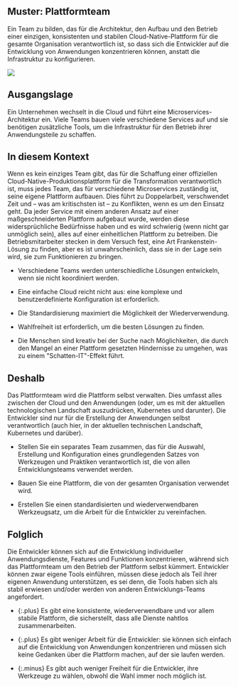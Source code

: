 ## Muster: Plattformteam

Ein Team zu bilden, das für die Architektur, den Aufbau und den Betrieb einer einzigen, konsistenten und stabilen Cloud-Native-Plattform für die gesamte Organisation verantwortlich ist, so dass sich die Entwickler auf die Entwicklung von Anwendungen konzentrieren können, anstatt die Infrastruktur zu konfigurieren.

![](../_images/5e15b1c2b3b448ca02b891b9_47.%20Personalised%20Co-creation.png)

## Ausgangslage

Ein Unternehmen wechselt in die Cloud und führt eine Microservices-Architektur ein.
Viele Teams bauen viele verschiedene Services auf und sie benötigen zusätzliche Tools, um die Infrastruktur für den Betrieb ihrer Anwendungsteile zu schaffen.

## In diesem Kontext

Wenn es kein einziges Team gibt, das für die Schaffung einer offiziellen Cloud-Native-Produktionsplattform für die Transformation verantwortlich ist, muss jedes Team, das für verschiedene Microservices zuständig ist, seine eigene Plattform aufbauen.
Dies führt zu Doppelarbeit, verschwendet Zeit und &ndash; was am kritischsten ist &ndash; zu Konflikten, wenn es um den Einsatz geht.
Da jeder Service mit einem anderen Ansatz auf einer maßgeschneiderten Plattform aufgebaut wurde, werden diese widersprüchliche Bedürfnisse haben und es wird schwierig (wenn nicht gar unmöglich sein), alles auf einer einheitlichen Plattform zu betreiben.
Die Betriebsmitarbeiter stecken in dem Versuch fest, eine Art Frankenstein-Lösung zu finden, aber es ist unwahrscheinlich, dass sie in der Lage sein wird, sie zum Funktionieren zu bringen.

* Verschiedene Teams werden unterschiedliche Lösungen entwickeln, wenn sie nicht koordiniert werden.

* Eine einfache Cloud reicht nicht aus: eine komplexe und benutzerdefinierte Konfiguration ist erforderlich.

* Die Standardisierung maximiert die Möglichkeit der Wiederverwendung.

* Wahlfreiheit ist erforderlich, um die besten Lösungen zu finden.

* Die Menschen sind kreativ bei der Suche nach Möglichkeiten, die durch den Mangel an einer Plattform gesetzten Hindernisse zu umgehen, was zu einem "Schatten-IT"-Effekt führt.

## Deshalb

Das Plattformteam wird die Plattform selbst verwalten.
Dies umfasst alles zwischen der Cloud und den Anwendungen (oder, um es mit der aktuellen technologischen Landschaft auszudrücken, Kubernetes und darunter).
Die Entwickler sind nur für die Erstellung der Anwendungen selbst verantwortlich (auch hier, in der aktuellen technischen Landschaft, Kubernetes und darüber).

* Stellen Sie ein separates Team zusammen, das für die Auswahl, Erstellung und Konfiguration eines grundlegenden Satzes von Werkzeugen und Praktiken verantwortlich ist, die von allen Entwicklungsteams verwendet werden.

* Bauen Sie eine Plattform, die von der gesamten Organisation verwendet wird.

* Erstellen Sie einen standardisierten und wiederverwendbaren Werkzeugsatz, um die Arbeit für die Entwickler zu vereinfachen.

## Folglich

Die Entwickler können sich auf die Entwicklung individueller Anwendungsdienste, Features und Funktionen konzentrieren, während sich das Plattformteam um den Betrieb der Plattform selbst kümmert.
Entwickler können zwar eigene Tools einführen, müssen diese jedoch als Teil ihrer eigenen Anwendung unterstützen, es sei denn, die Tools haben sich als stabil erwiesen und/oder werden von anderen Entwicklungs-Teams angefordert.

- {:.plus} Es gibt eine konsistente, wiederverwendbare und vor allem stabile Plattform, die sicherstellt, dass alle Dienste nahtlos zusammenarbeiten.

- {:.plus} Es gibt weniger Arbeit für die Entwickler: sie können sich einfach auf die Entwicklung von Anwendungen konzentrieren und müssen sich keine Gedanken über die Plattform machen, auf der sie laufen werden.

- {:.minus} Es gibt auch weniger Freiheit für die Entwickler, ihre Werkzeuge zu wählen, obwohl die Wahl immer noch möglich ist.
